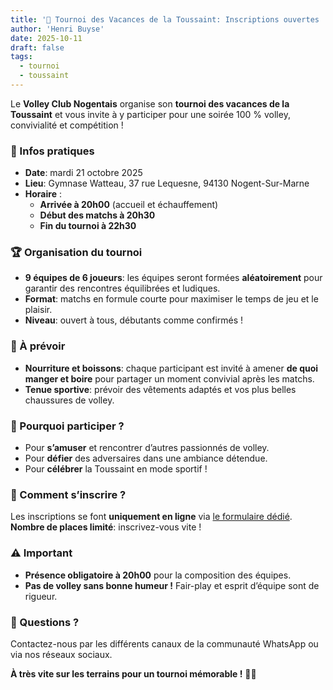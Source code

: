 ```yaml
---
title: '🏐 Tournoi des Vacances de la Toussaint: Inscriptions ouvertes !'
author: 'Henri Buyse'
date: 2025-10-11
draft: false
tags:
  - tournoi
  - toussaint
---
```


Le **Volley Club Nogentais** organise son **tournoi des vacances de la Toussaint** et vous invite à y participer pour
une soirée 100 % volley, convivialité et compétition !

<!--more-->

### 📅 Infos pratiques

- **Date**: mardi 21 octobre 2025
- **Lieu**: Gymnase Watteau, 37 rue Lequesne, 94130 Nogent-Sur-Marne
- **Horaire** :
  - **Arrivée à 20h00** (accueil et échauffement)
  - **Début des matchs à 20h30**
  - **Fin du tournoi à 22h30**

### 🏆 Organisation du tournoi

- **9 équipes de 6 joueurs**: les équipes seront formées **aléatoirement** pour garantir des rencontres équilibrées et
  ludiques.
- **Format**: matchs en formule courte pour maximiser le temps de jeu et le plaisir.
- **Niveau**: ouvert à tous, débutants comme confirmés !

### 🍕 À prévoir

- **Nourriture et boissons**: chaque participant est invité à amener **de quoi manger et boire** pour partager un moment
  convivial après les matchs.
- **Tenue sportive**: prévoir des vêtements adaptés et vos plus belles chaussures de volley.

### 📢 Pourquoi participer ?

- Pour **s’amuser** et rencontrer d’autres passionnés de volley.
- Pour **défier** des adversaires dans une ambiance détendue.
- Pour **célébrer** la Toussaint en mode sportif !

### 📩 Comment s’inscrire ?

Les inscriptions se font **uniquement en ligne** via [le formulaire dédié](#). **Nombre de places limité**:
inscrivez-vous vite !

### ⚠️ Important

- **Présence obligatoire à 20h00** pour la composition des équipes.
- **Pas de volley sans bonne humeur !** Fair-play et esprit d’équipe sont de rigueur.

### 💬 Questions ?

Contactez-nous par les différents canaux de la communauté WhatsApp ou via nos réseaux sociaux.

**À très vite sur les terrains pour un tournoi mémorable !** 🎃🏐
